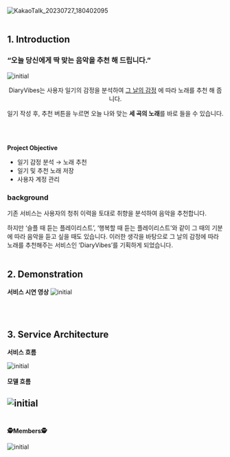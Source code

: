 ![KakaoTalk_20230727_180402095](https://github.com/boostcampaitech5/level3_recsys_productserving-recsys-12/assets/97236643/21667896-4b7f-4117-a3c6-5ff10a899dbe)
<br></br>

## 1. Introduction

### “오늘 당신에게 딱 맞는 음악을 추천 해 드립니다.”

![initial](https://github.com/boostcampaitech5/level3_recsys_productserving-recsys-12/assets/97236643/d9584e7d-6ae1-4a44-9801-2e129c44bc59)
<div align='center'>
      DiaryVibes는 사용자 일기의 감정을 분석하여 
      <u>그 날의 감정</u>
      에 따라 노래를 추천 해 줍니다.

일기 작성 후, 추천 버튼을 누르면 오늘 나와 맞는 **세 곡의 노래**를 바로 들을 수 있습니다.

</div>
<br></br>


**Project Objective**

- 일기 감정 분석 → 노래 추천
- 일기 및 추천 노래 저장
- 사용자 계정 관리

<h3 color='yellow'>background</h3>

기존 서비스는 사용자의 청취 이력을 토대로 취향을 분석하여 음악을 추천합니다.

하지만 ‘슬플 때 듣는 플레이리스트’, ‘행복할 때 듣는 플레이리스트’와 같이 그 때의 기분에 따라 음악을 듣고 싶을 때도 있습니다. 이러한 생각을 바탕으로 그 날의 감정에 따라 노래를 추천해주는 서비스인 ‘DiaryVibes’를 기획하게 되었습니다.
<br></br>
## 2. Demonstration


**서비스 시연 영상**
![initial](https://github.com/boostcampaitech5/level3_recsys_productserving-recsys-12/assets/97236643/6b9ebafb-6cca-4f28-b0f2-97d4a8120db5)


<br></br>
## 3. Service Architecture


**서비스 흐름**

![initial](https://github.com/boostcampaitech5/level3_recsys_productserving-recsys-12/assets/97236643/034ff5b7-1b2a-4786-a5c2-088e45778aab)
<br></br>
**모델 흐름**

![initial](https://github.com/boostcampaitech5/level3_recsys_productserving-recsys-12/assets/97236643/ebe56ba2-8cea-45e3-a3d8-e35b0de9b881)
<br></br>
---

**🕵️Members🕵️**

![initial](https://github.com/boostcampaitech5/level3_recsys_productserving-recsys-12/assets/97236643/5fc29983-bb40-493d-b611-64fa46566b20)

